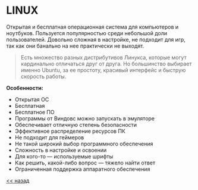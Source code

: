 # **LINUX**  

Открытая и бесплатная операционная система для компьютеров и ноутбуков. Пользуется популярностью среди небольшой доли пользователей. Довольно сложная в настройке, не подходит для игр, так как они банально на нее практически не выходят.  

>Есть множество разных дистрибутивов Линукса, которые могут кардинально отличаться друг от друга. Но большинство выбирает именно Ubuntu, за ее простоту, красивый интерфейс и быструю скорость работы.  

**Особенности:**
- Открытая ОС
- Бесплатная
- Бесплатное ПО
- Программы от Виндовс можно запускать в эмуляторе
- Обеспечивает отличную степень безопасности
- Эффективное распределение ресурсов ПК
- Не подходит для геймеров
- Не такой широкий выбор программного обеспечения
- Сложность в настройке и освоении
- Для кого-то — используемые шрифты
- Как решить, какой-либо вопрос — тяжело найти ответ
- Ограниченная поддержка аппаратного обеспечения  

[<< назад](main.md)
